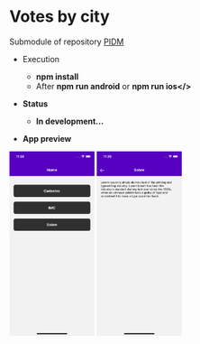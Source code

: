 # Votes by city
Submodule of repository <a href="https://github.com/LuisFernando1407/pidm">PIDM</a>

- Execution
  - <b>npm install</b>
  - After <b>npm run android</b> or <b>npm run ios</>

- Status
  - In development...

- App preview
<img src='assets/screenshot/home.png' width='30%' height='30%'/>

<img src='assets/screenshot/about.png' width='30%' height='30%'/>
